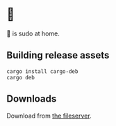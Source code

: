 # 🥺

🥺 is sudo at home.

## Building release assets
```
cargo install cargo-deb
cargo deb
```

## Downloads
Download from [the
fileserver](https://pneuma.shark-harmonic.ts.net/.within/xn--ts9h/).
